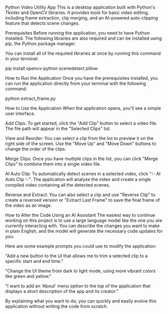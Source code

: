 Python Video Utility App
This is a desktop application built with Python's Tkinter and OpenCV libraries. It provides tools for basic video editing, including frame extraction, clip merging, and an AI-powered auto-clipping feature that detects scene changes.

Prerequisites
Before running the application, you need to have Python installed. The following libraries are also required and can be installed using pip, the Python package manager.

You can install all of the required libraries at once by running this command in your terminal:

pip install opencv-python scenedetect pillow

How to Run the Application
Once you have the prerequisites installed, you can run the application directly from your terminal with the following command:

python extract_frame.py

How to Use the Application
When the application opens, you'll see a simple user interface.

Add Clips: To get started, click the "Add Clip" button to select a video file. The file path will appear in the "Selected Clips" list.

View and Reorder: You can select a clip from the list to preview it on the right side of the screen. Use the "Move Up" and "Move Down" buttons to change the order of the clips.

Merge Clips: Once you have multiple clips in the list, you can click "Merge Clips" to combine them into a single video file.

AI Auto Clip: To automatically detect scenes in a selected video, click "✨ AI Auto Clip ✨". The application will analyze the video and create a single compiled video containing all the detected scenes.

Reverse and Extract: You can also select a clip and use "Reverse Clip" to create a reversed version or "Extract Last Frame" to save the final frame of the video as an image.

How to Alter the Code Using an AI Assistant
The easiest way to continue working on this project is to use a large language model like the one you are currently interacting with. You can describe the changes you want to make in plain English, and the model will generate the necessary code updates for you.

Here are some example prompts you could use to modify the application:

"Add a new button to the UI that allows me to trim a selected clip to a specific start and end time."

"Change the UI theme from dark to light mode, using more vibrant colors like green and yellow."

"I want to add an 'About' menu option to the top of the application that displays a short description of the app and its creator."

By explaining what you want to do, you can quickly and easily evolve this application without writing the code from scratch.
